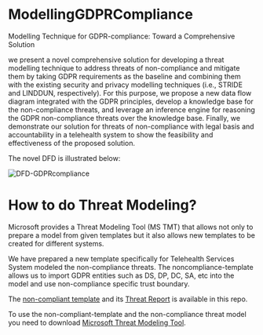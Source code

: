 # ModellingGDPRCompliance
Modelling Technique for GDPR-compliance: Toward a Comprehensive Solution

we present a
novel comprehensive solution for developing a threat modelling
technique to address threats of non-compliance and mitigate them
by taking GDPR requirements as the baseline and combining
them with the existing security and privacy modelling techniques
(i.e., STRIDE and LINDDUN, respectively). For this purpose, we
propose a new data flow diagram integrated with the GDPR
principles, develop a knowledge base for the non-compliance
threats, and leverage an inference engine for reasoning the GDPR
non-compliance threats over the knowledge base. Finally, we
demonstrate our solution for threats of non-compliance with
legal basis and accountability in a telehealth system to show
the feasibility and effectiveness of the proposed solution.

The novel DFD is illustrated below:

![DFD-GDPRcompliance](https://user-images.githubusercontent.com/132493093/236053887-93ce97b7-9fcc-450b-b0ab-c36fe2a7c5e4.png)

# How to do Threat Modeling?

Microsoft provides a Threat Modeling Tool (MS TMT) that allows not only to prepare a model from given templates but it also allows new templates to be created for different systems. 

We have prepared a new template specifically for Telehealth Services System modeled the non-compliance threats. The noncompliance-template allows us to import GDPR entities such as DS, DP, DC, SA, etc into the model and use non-compliance specific trust boundary.

The [non-compliant template](https://github.com/nailaazam/ModellingGDPRCompliance/blob/main/nonCompliant.tb7) and its [Threat Report](https://github.com/nailaazam/ModellingGDPRCompliance/blob/main/Threat%20Modeling%20Report-noncompliance.html) is available in this repo.

To use the non-compliant-template and the non-compliance threat model you need to download [Microsoft Threat Modeling Tool](https://learn.microsoft.com/en-us/azure/security/develop/threat-modeling-tool).
